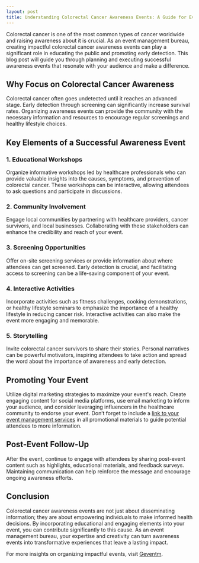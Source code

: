 ```yaml
---
layout: post
title: Understanding Colorectal Cancer Awareness Events: A Guide for Event Planners
---
```



Colorectal cancer is one of the most common types of cancer worldwide and raising awareness about it is crucial. As an event management bureau, creating impactful colorectal cancer awareness events can play a significant role in educating the public and promoting early detection. This blog post will guide you through planning and executing successful awareness events that resonate with your audience and make a difference.

## Why Focus on Colorectal Cancer Awareness

Colorectal cancer often goes undetected until it reaches an advanced stage. Early detection through screening can significantly increase survival rates. Organizing awareness events can provide the community with the necessary information and resources to encourage regular screenings and healthy lifestyle choices.

## Key Elements of a Successful Awareness Event

### 1. **Educational Workshops**

Organize informative workshops led by healthcare professionals who can provide valuable insights into the causes, symptoms, and prevention of colorectal cancer. These workshops can be interactive, allowing attendees to ask questions and participate in discussions.

### 2. **Community Involvement**

Engage local communities by partnering with healthcare providers, cancer survivors, and local businesses. Collaborating with these stakeholders can enhance the credibility and reach of your event.

### 3. **Screening Opportunities**

Offer on-site screening services or provide information about where attendees can get screened. Early detection is crucial, and facilitating access to screening can be a life-saving component of your event.

### 4. **Interactive Activities**

Incorporate activities such as fitness challenges, cooking demonstrations, or healthy lifestyle seminars to emphasize the importance of a healthy lifestyle in reducing cancer risk. Interactive activities can also make the event more engaging and memorable.

### 5. **Storytelling**

Invite colorectal cancer survivors to share their stories. Personal narratives can be powerful motivators, inspiring attendees to take action and spread the word about the importance of awareness and early detection.

## Promoting Your Event

Utilize digital marketing strategies to maximize your event's reach. Create engaging content for social media platforms, use email marketing to inform your audience, and consider leveraging influencers in the healthcare community to endorse your event. Don’t forget to include a [link to your event management services](https://geventm.com/) in all promotional materials to guide potential attendees to more information.

## Post-Event Follow-Up

After the event, continue to engage with attendees by sharing post-event content such as highlights, educational materials, and feedback surveys. Maintaining communication can help reinforce the message and encourage ongoing awareness efforts.

## Conclusion

Colorectal cancer awareness events are not just about disseminating information; they are about empowering individuals to make informed health decisions. By incorporating educational and engaging elements into your event, you can contribute significantly to this cause. As an event management bureau, your expertise and creativity can turn awareness events into transformative experiences that leave a lasting impact.

For more insights on organizing impactful events, visit [Geventm](https://geventm.com/).